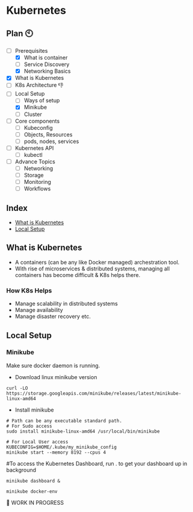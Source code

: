 ---
---

# Kubernetes

## Plan 🕙
- [ ]  Prerequisites
    - [x]  What is container
    - [ ]  Service Discovery
    - [x]  Networking Basics
- [x]  What is Kubernetes
- [ ]  K8s Architecture 👎
- [ ]  Local Setup
    - [ ]  Ways of setup
    - [x]  Minikube
    - [ ]  Cluster
- [ ]  Core components
    - [ ]  Kubeconfig
    - [ ]  Objects, Resources
    - [ ]  pods, nodes, services
- [ ]  Kubernetes API
    - [ ]  kubectl
- [ ]  Advance Topics
    - [ ]  Networking
    - [ ]  Storage
    - [ ]  Monitoring
    - [ ]  Workflows

## Index
- [What is Kubernetes](what-is-kubernetes)
- [Local Setup](local-setup)

## What is Kubernetes

- A containers (can be any like Docker managed) archestration tool.
- With rise of microservices & distributed systems, managing all containers has become difficult & K8s helps there.

### How K8s Helps
- Manage scalability in distributed systems
- Manage availability
- Manage disaster recovery etc.


## Local Setup

### Minikube
Make sure docker daemon is running.
- Download linux minikube version
```console
curl -LO https://storage.googleapis.com/minikube/releases/latest/minikube-linux-amd64
```

- Install minikube
```console
# Path can be any executable standard path.
# For Sudo access
sudo install minikube-linux-amd64 /usr/local/bin/minikube

# For Local User access
KUBECONFIG=$HOME/.kube/my_minikube_config
minikube start --memory 8192 --cpus 4
```

#To access the Kubernetes Dashboard, run . to get your dashboard up in background
```console
minikube dashboard &

minikube docker-env
```


👷 WORK IN PROGRESS
